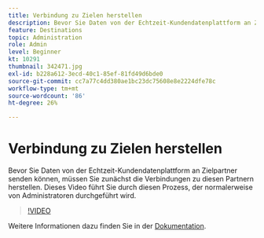 ```yaml
---
title: Verbindung zu Zielen herstellen
description: Bevor Sie Daten von der Echtzeit-Kundendatenplattform an Zielpartner senden können, müssen Sie zunächst die Verbindungen zu diesen Partnern herstellen. Dieses Video führt durch diesen Punkt (Beschreibungen sollten zwischen 60 und 160 Zeichen lang sein)
feature: Destinations
topic: Administration
role: Admin
level: Beginner
kt: 10291
thumbnail: 342471.jpg
exl-id: b228a612-3ecd-40c1-85ef-81fd49d6bde0
source-git-commit: cc7a77c4dd380ae1bc23dc75608e8e2224dfe78c
workflow-type: tm+mt
source-wordcount: '86'
ht-degree: 26%

---
```


# Verbindung zu Zielen herstellen

Bevor Sie Daten von der Echtzeit-Kundendatenplattform an Zielpartner senden können, müssen Sie zunächst die Verbindungen zu diesen Partnern herstellen. Dieses Video führt Sie durch diesen Prozess, der normalerweise von Administratoren durchgeführt wird.

>[!VIDEO](https://video.tv.adobe.com/v/342471/?quality=12&learn=on)

Weitere Informationen dazu finden Sie in der [Dokumentation](https://experienceleague.adobe.com/docs/experience-platform/destinations/ui/connect-destination.html?lang=en).
